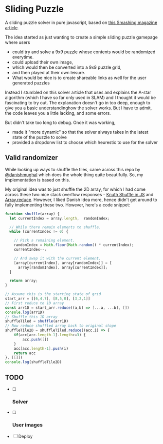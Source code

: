 # Sliding Puzzle
A sliding puzzle solver in pure javascript, based on [this Smashing magazine article][smashing].

The idea started as just wanting to create a simple sliding puzzle gamepage where users 
- could try and solve a 9x9 puzzle whose contents would be randomized everytime.
- could upload their own image, 
- which would then be converted into a 9x9 puzzle grid,
- and then played at their own leisure.
- What would be nice is to create shareable links as well for the user generated puzzles


Instead I stumbled on this solver article that uses and explains the A-star algorithm (which I have so far only used in SLAM) and I thought it would be fascinating to try out. The explanation doesn't go in too deep, enough to give you a basic understandinghow the solver works. But I have to admit, the code leaves you a little lacking, and some errors.

But didn't take too long to debug. Once it was working, 
- made it "more dynamic" so that the solver always takes in the latest state of the puzzle to solve
- provided a dropdonw list to choose which heurestic to use for the solver

## Valid randomizer

While looking up ways to shuffle the tiles, came across this repo by [@danishmughal][valid-random] which does the whole thing quite beautifully. So, my implementation is based on this.

My original idea was to just shuffle the 2D array, for which I had come across these two nice stack overflow responses - [Knuth Shuffle in JS][shuffle] and [Array.reduce][reduce]. However, I liked Danish idea more, hence didn't get around to fully implementing these two. However, here's a code snippet:
```js
function shuffle(array) {
  let currentIndex = array.length,  randomIndex;

  // While there remain elements to shuffle.
  while (currentIndex != 0) {

    // Pick a remaining element.
    randomIndex = Math.floor(Math.random() * currentIndex);
    currentIndex--;

    // And swap it with the current element.
    [array[currentIndex], array[randomIndex]] = [
      array[randomIndex], array[currentIndex]];
  }

  return array;
}

// Assume this is the starting state of grid
start_arr = [[6,4,7], [8,5,0], [3,2,1]]
// First reduce to 1D array
const arr1D = start_arr.reduce((a,b) => [...a, ...b], [])
console.log(arr1D)
// Shuffle this 1D array
shuffleTiled = shuffle(arr1D)
// Now reduce shuffled array back to original shape
shuffleTile2D = shuffleTiled.reduce((acc,i) => {
	if(acc[acc.length-1].length>=3) {
		acc.push([])
	}
	acc[acc.length-1].push(i)
	return acc
}, [[]])
console.log(shuffleTile2D)
```
## TODO
- [ ] ### Solver
- [ ] ### User images
- [ ] Deploy



[smashing]: https://www.smashingmagazine.com/2016/02/javascript-ai-html-sliding-tiles-puzzle/
[valid-random]: https://github.com/danishmughal/sliding-puzzle
[reduce]: https://stackoverflow.com/questions/52241641/shuffling-multidimensional-array-in-js
[shuffle]: https://stackoverflow.com/questions/2450954/how-to-randomize-shuffle-a-javascript-array